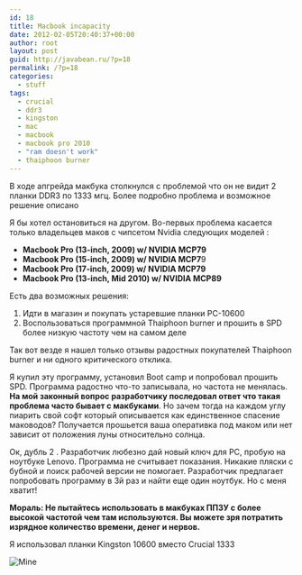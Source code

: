 ```yaml
---
id: 18
title: Macbook incapacity
date: 2012-02-05T20:40:37+00:00
author: root
layout: post
guid: http://javabean.ru/?p=18
permalink: /?p=18
categories:
  - stuff
tags:
  - crucial
  - ddr3
  - kingston
  - mac
  - macbook
  - macbook pro 2010
  - "ram doesn't work"
  - thaiphoon burner
---
```

В ходе апгрейда макбука столкнулся с проблемой что он не видит 2 планки DDR3 по 1333 мгц. Более подробно проблема и возможное решение описано <a href="http://www.mylsa.ru/?p=325" title="тут" target="_blank"></a>

Я бы хотел остановиться на другом. Во-первых проблема касается только владельцев маков с чипсетом Nvidia следующих моделей :

  * **Macbook Pro (13-inch, 2009) w/ NVIDIA MCP79**
  * **Macbook Pro (15-inch, 2009) w/ NVIDIA MCP7**9
  * **Macbook Pro (17-inch, 2009) w/ NVIDIA MCP79**
  *  **Macbook Pro (13-inch, Mid 2010) w/ NVIDIA MCP89**

<!--more-->

Есть два возможных решения:

  1. Идти в магазин и покупать устаревшие планки PC-10600
  2. Воспользоваться программной Thaiphoon burner и прошить в SPD более низкую частоту чем на самом деле

Так вот везде я нашел только отзывы радостных покупателей Thaiphoon burner и ни одного критического отклика.
  
Я купил эту программу, установил Boot camp и попробовал прошить SPD. Программа радостно что-то записывала, но частота не менялась. **На мой законный вопрос разработчику последовал ответ что такая проблема часто бывает с макбуками**. Но зачем тогда на каждом углу пиарить свой софт который описывается как единственное спасение маководов? Получается прошьется ваша оперативка под маком или нет зависит от положения луны относительно солнца.

Ок, дубль 2 . Разработчик любезно дай новый ключ для PC, пробую на ноутбуке Lenovo. Программа не считывает показания. Никакие пляски с бубной и поиск рабочей версии не помогает. Разработчик предлагает попробовать программу в 3й раз и найти еще один ноутбук. Но с меня хватит!

**Мораль: Не пытайтесь использовать в макбуках ППЗУ с более высокой частотой чем там используются. Вы можете зря потратить изрядное количество времени, денег и нервов.** 

Я использовал планки Kingston 10600 вместо Crucial 1333
  
![Mine](http://img96.imageshack.us/img96/4842/screenshot20120819at205.png)